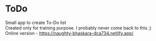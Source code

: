 # ToDo
Small app to create To-Do list <br>
Created only for training purpose. I probably never come back to this ;)
Online version - https://naughty-bhaskara-dca734.netlify.app/
